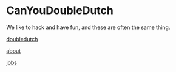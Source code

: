 CanYouDoubleDutch
=================

We like to hack and have fun, and these are often the same thing.

[doubledutch](http://doubledutch.me)

[about](http://doubledutch.me/about.html)

[jobs](http://doubledutch.me/jobs)
